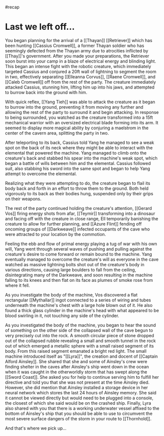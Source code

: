#recap 
# Last we left off...
You began planning for the arrival of a [[Thayan]] [[Retriever]] which has been hunting [[Cassius Cromwell]], a former Thayan soldier who has seemingly defected from the Thayan army due to atrocities inflicted by [[Thay]]'s government. After you made your preparations, the Retriever soon burst into your camp in a blaze of electrical energy and blinding light. This began an intense fight with the robotic creature, which immediately targeted Cassius and conjured a 20ft wall of lightning to segment the room in two, effectively separating [[Elleanna Corvus]], [[Raene Cromwell]], and [[Caleb Cromwell]] off from the rest of the party. The creature immediately attacked Cassius, stunning him, lifting him up into his jaws, and attempted to burrow back into the ground with him.

With quick reflex, [[Yang Tieh]] was able to attack the creature as it began to burrow into the ground, preventing it from moving any further and allowing the rest of the party to surround it and begin attacking. In response to being surrounded, you watched as the creature transformed into a 15ft mechanical warrior with an oversized electrical blade forming into its arm. It seemed to display more magical ability by conjuring a maelstrom in the center of the cavern area, splitting the party in two.

After teleporting to its back, Cassius told Yang he managed to see a weak spot on the back of its neck where they might be able to interact with the elemental that powered the machine. Yang managed to climb onto the creature's back and stabbed his spear into the machine's weak spot, which began a battle of wills between him and the elemental. Cassius followed suit, also stabbing his sword into the same spot and began to help Yang attempt to overcome the elemental.

Realizing what they were attempting to do, the creature began to flail its body back and forth in an effort to throw them to the ground. Both held vigorously to its back as their bodies hung, suspended only by their grips on their weapons.

The rest of the party continued holding the creature's attention, [[Gerard Vos]] firing energy shots from afar, [[Teymir]] transforming into a dinosaur and facing off with the creature in close range, Ell temporarily banishing the creature to allow for further planning, and [[Azure Flint]] fending off oncoming groups of [[Darkweave]] infected occupants of the cave who were attracted to your location by the commotion.

Feeling the ebb and flow of primal energy playing a tug of war with his own will, Yang went through several waves of pushing and pulling against the creature's desire to come forward or remain bound to the machine. Yang eventually managed to overcome the creature's will as everyone in the cave watched as massive lightning bolts shot out of the creature's body in various directions, causing large boulders to fall from the ceiling, disintegrating many of the Darkweave, and soon resulting in the machine falling to its knees and then flat on its face as plumes of smoke rose from where it fell.

As you investigate the body of the machine, Vos discovered a flat rectangular [[Mythallar]] ingot connected to a series of wiring and tubes underneath the machine's chest with a large hole blown out of it. He also found a thick glass cylinder in the machine's head with what appeared to be blood swirling in it, not touching any side of the cylinder.

As you investigated the body of the machine, you began to hear the sound of something on the other side of the collapsed wall of the cave begun to very precisely cut into the rock. A smooth circular piece of stone dropped out of the collapsed rubble revealing a small and smooth tunnel in the rock out of which emerged a metallic sphere with a small raised segment of its body. From this raised segment emanated a bright red light. The small machine introduced itself as "[[Lyra]]", the creation and docent of [[Captain Alford Ainsley]]. She shared that she and some of Ainsley's crew were finding shelter in the caves after Ainsley's ship went down in the ocean when it was caught in the otherworldly storm that has swept along the [[Sword Coast]]. She asked you for help to continue serving him to fulfill her directive and told you that she was not present at the time Ainsley died. However, she did mention that Ainsley installed a storage device in her neural network which stores the last 24 hours of Ainsley memory. She said it cannot be viewed directly but would need to be plugged into a console, the closest of which she said would be on the crashed ship. Finally, Lyra also shared with you that there is a working underwater vessel affixed to the bottom of Ainsley's ship that you should be able to use to circumvent the most severe surface dangers of the storm in your route to [[Thornhold]].

And that's where we pick up...